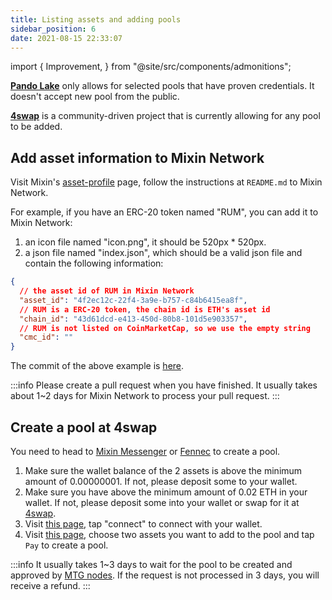 ```yaml
---
title: Listing assets and adding pools
sidebar_position: 6
date: 2021-08-15 22:33:07
---
```


import {
  Improvement,
} from "@site/src/components/admonitions";

<Improvement />

**[Pando Lake](https://lake.pando.im)** only allows for selected pools that have proven credentials. It doesn't accept new pool from the public.

**[4swap](https://4swap.org)** is a community-driven project that is currently allowing for any pool to be added.

## Add asset information to Mixin Network

Visit Mixin's [asset-profile](https://github.com/MixinNetwork/asset-profile) page, follow the instructions at `README.md` to Mixin Network.

For example, if you have an ERC-20 token named "RUM", you can add it to Mixin Network:

1. an icon file named "icon.png", it should be 520px * 520px.
2. a json file named "index.json", which should be a valid json file and contain the following information:

```json
{
  // the asset id of RUM in Mixin Network
  "asset_id": "4f2ec12c-22f4-3a9e-b757-c84b6415ea8f",
  // RUM is a ERC-20 token, the chain id is ETH's asset id
  "chain_id": "43d61dcd-e413-450d-80b8-101d5e903357",
  // RUM is not listed on CoinMarketCap, so we use the empty string
  "cmc_id": ""
}
```

The commit of the above example is [here](https://github.com/MixinNetwork/asset-profile/commit/437d378f899c5837598bdb8c4e9c18ae8f21ad27).

:::info
Please create a pull request when you have finished. It usually takes about 1~2 days for Mixin Network to process your pull request.
:::

## Create a pool at 4swap

You need to head to [Mixin Messenger](../../apps/wallets#mixin-messenger) or [Fennec](../../apps/wallets#fennec) to create a pool.

1. Make sure the wallet balance of the 2 assets is above the minimum amount of 0.00000001. If not, please deposit some to your wallet.
2. Make sure you have above the minimum amount of 0.02 ETH in your wallet. If not, please deposit some into your wallet or swap for it at [4swap](https://app.4swap.org).
3. Visit [this page](https://app.4swap.org/#/me), tap "connect" to connect with your wallet.
4. Visit [this page](https://app.4swap.org/#/liquidity/create), choose two assets you want to add to the pool and tap `Pay` to create a pool.

:::info
It usually takes 1~3 days to wait for the pool to be created and approved by [MTG nodes](../key-concepts/mtg). If the request is not processed in 3 days, you will receive a refund.
:::
